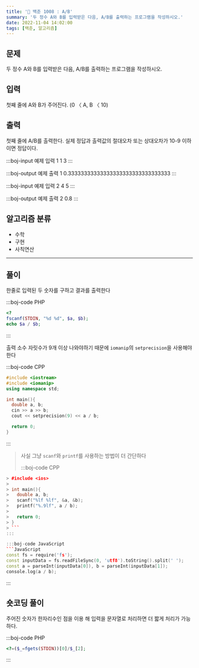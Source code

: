 ```yaml
---
title: '🏅 백준 1008 : A/B'
summary: '두 정수 A와 B를 입력받은 다음, A/B를 출력하는 프로그램을 작성하시오.'
date: 2022-11-04 14:02:00
tags: [백준, 알고리즘]
---
```


## 문제

두 정수 A와 B를 입력받은 다음, A/B를 출력하는 프로그램을 작성하시오.

## 입력

첫째 줄에 A와 B가 주어진다. (0 〈 A, B 〈 10)

## 출력

첫째 줄에 A/B를 출력한다. 실제 정답과 출력값의 절대오차 또는 상대오차가 10-9 이하이면 정답이다.

:::boj-input 예제 입력 1
1 3
:::

:::boj-output 예제 출력 1
0.33333333333333333333333333333333
:::

:::boj-input 예제 입력 2
4 5
:::

:::boj-output 예제 출력 2
0.8
:::

## 알고리즘 분류

- 수학
- 구현
- 사칙연산

---

## 풀이

한줄로 입력된 두 숫자를 구하고 결과를 출력한다

:::boj-code PHP

```php
<?
fscanf(STDIN, "%d %d", $a, $b);
echo $a / $b;
```

:::

출력 소수 자릿수가 9개 이상 나와야하기 때문에 `iomanip`의 `setprecision`을 사용해야한다

:::boj-code CPP

```cpp
#include <iostream>
#include <iomanip>
using namespace std;

int main(){
  double a, b;
  cin >> a >> b;
  cout << setprecision(9) << a / b;

  return 0;
}
```

:::

> 사실 그냥 `scanf`와 `printf`를 사용하는 방법이 더 간단하다
>
> :::boj-code CPP

````cpp
> #include <ios>
>
> int main(){
>   double a, b;
>   scanf("%lf %lf", &a, &b);
>   printf("%.9lf", a / b);
>
>   return 0;
> }
> ```
:::

:::boj-code JavaScript
```JavaScript
const fs = require('fs');
const inputData = fs.readFileSync(0, 'utf8').toString().split(' ');
const a = parseInt(inputData[0]), b = parseInt(inputData[1]);
console.log(a / b);
````

:::

## 숏코딩 풀이

주어진 숫자가 한자리수인 점을 이용 해 입력을 문자열로 처리하면 더 짧게 처리가 가능하다.

:::boj-code PHP

```php
<?=($_=fgets(STDIN))[0]/$_[2];
```

:::
